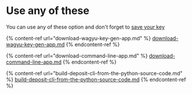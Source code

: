 # Use any of these

You can use any of these option and don't forget to [save your key](https://app.gitbook.com/o/EP2fvFr5rWGP7dYsEo2Y/s/G9WtRptWgpOtES8UPFKA/\~/changes/11/generating-your-keys/save-the-key-files-and-get-the-validator-file-ready)



{% content-ref url="download-wagyu-key-gen-app.md" %}
[download-wagyu-key-gen-app.md](download-wagyu-key-gen-app.md)
{% endcontent-ref %}

{% content-ref url="download-command-line-app.md" %}
[download-command-line-app.md](download-command-line-app.md)
{% endcontent-ref %}

{% content-ref url="build-deposit-cli-from-the-python-source-code.md" %}
[build-deposit-cli-from-the-python-source-code.md](build-deposit-cli-from-the-python-source-code.md)
{% endcontent-ref %}
